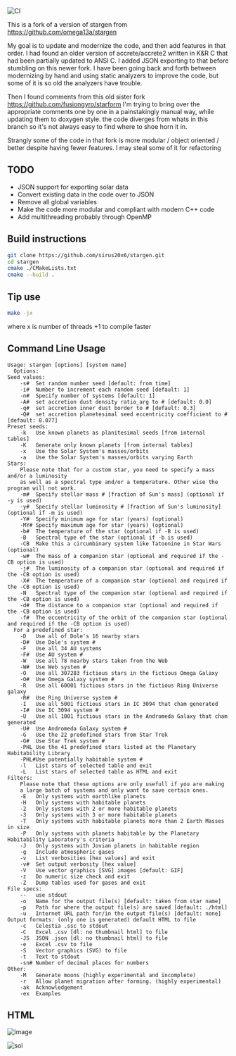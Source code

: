 ![CI](https://github.com/sirus20x6/stargen/actions/workflows/main.yml/badge.svg)

This is a fork of a version of stargen from https://github.com/omega13a/stargen

My goal is to update and modernize the code, and then add features in that order. I had found an older version of accrete/accrete2 written in K&R C that had been partially updated to ANSI C. I added JSON exporting to that before stumbling on this newer fork. I have been going back and forth between modernizing by hand and using static analyzers to improve the code, but some of it is so old the analyzers have trouble.


Then I found comments from this old sister fork https://github.com/fusiongyro/starform I'm trying to bring over the appropriate comments one by one in a painstakingly manual way, while updating them to doxygen style. the code diverges from whats in this branch so it's not always easy to find where to shoe horn it in.

Strangly some of the code in that fork is more modular / object oriented / better despite having fewer features. I may steal some of it for refactoring

## TODO
- JSON support for exporting solar data
- Convert existing data in the code over to JSON
- Remove all global variables
- Make the code more modular and compliant with modern C++ code
- Add multithreading probably through OpenMP

## Build instructions
```bash
git clone https://github.com/sirus20x6/stargen.git
cd stargen
cmake ./CMakeLists.txt
cmake --build .
```

## Tip use 
```bash
make -jx
```
where x is number of threads +1 to compile faster

## Command Line Usage
```
Usage: stargen [options] [system name]
  Options:
Seed values:
    -s#  Set random number seed [default: from time]
    -i#  Number to increment each random seed [default: 1]
    -n#  Specify number of systems [default: 1]
    -A#  set accretion dust density ratio_arg to # [default: 0.0]
    -q#  set accretion inner dust border to # [default: 0.3]
    -Q#  set accretion planetesimal seed eccentricity coefficient to # [default: 0.077]
Preset seeds:
    -k   Use known planets as planitesimal seeds [from internal tables]
    -K   Generate only known planets [from internal tables]
    -x   Use the Solar System's masses/orbits
    -a   Use the Solar System's masses/orbits varying Earth
Stars:
	Please note that for a custom star, you need to specify a mass and/or a luminosity
	as well as a spectral type and/or a temperature. Other wise the program will not work.
    -m#  Specify stellar mass # [fraction of Sun's mass] (optional if -y is used)
    -y#  Specify stellar luminosity # [fraction of Sun's luminosity] (optional if -m is used)
    -Y#  Specify minimum age for star (years) (optional)
    -MY# Specify maximum age for star (years) (optional)
    -b#  The temperature of the star (optional if -B is used)
    -B   Spectral type of the star (optional if -b is used)
    -CB  Make this a circumbinary system like Tatoonine in Star Wars (optional)
    -w#  The mass of a companion star (optional and required if the -CB option is used)
    -j#  The luminosity of a companion star (optional and required if the -CB option is used)
    -X#  The temperature of a companion star (optional and required if the -CB option is used)
    -N   Spectral type of the companion star (optional and required if the -CB option is used)
    -d#  The distance to a companion star (optional and required if the -CB option is used)
    -f#  The eccentricity of the orbit of the companion star (optional and required if the -CB option is used)
  For a predefined star:
    -D   Use all of Dole's 16 nearby stars
    -D#  Use Dole's system #
    -F   Use all 34 AU systems
    -F#  Use AU system #
    -W   Use all 78 nearby stars taken from the Web
    -W#  Use Web system #
    -O   Use all 307283 fictious stars in the fictious Omega Galaxy
    -O#  Use Omega Galaxy system #
    -R   Use all 60001 fictious stars in the fictious Ring Universe galaxy
    -R#  Use Ring Universe system #
    -I   Use all 5001 fictious stars in IC 3094 that cham generated
    -I#  Use IC 3094 system #
    -U   Use all 1001 fictious stars in the Andromeda Galaxy that cham generated
    -U#  Use Andromeda Galaxy system #
    -G   Use the 22 predefined stars from Star Trek
    -G#  Use Star Trek system #
    -PHL Use the 41 predefined stars listed at the Planetary Habitability Library
    -PHL#Use potentially habitable system #
    -l   List stars of selected table and exit
    -L   List stars of selected table as HTML and exit
Filters:
    Please note that these options are only usefull if you are making
	a large batch of systems and only want to save certain ones.
    -E   Only systems with earthlike planets
    -H   Only systems with habitable planets
    -2   Only systems with 2 or more habitable planets
    -3   Only systems with 3 or more habitable planets
    -T   Only systems with habitable planets more than 2 Earth Masses in size
    -P   Only systems with planets habitable by the Planetary Habitability Laboratory's criteria
    -J   Only systems with Jovian planets in habitable region
    -g   Include atmospheric gases
    -v   List verbosities [hex values] and exit
    -v#  Set output verbosity [hex value]
    -V   Use vector graphics [SVG] images [default: GIF]
    -z   Do numeric size check and exit
    -Z   Dump tables used for gases and exit
File specs:
    --   use stdout
    -o   Name for the output file(s) [default: taken from star name]
    -p   Path for where the output file(s) are saved [default: ./html]
    -u   Internet URL path for/in the output file(s) [default: none]
Output formats: (only one is generated) default HTML to file
    -c   Celestia .ssc to stdout
    -C   Excel .csv [dl: no thumbnail html] to file
    -JS  JSON .json [dl: no thumbnail html] to file
    -e   Excel .csv to file
    -S   Vector graphics (SVG) to file
    -t   Text to stdout
    -sn# Number of decimal places for numbers
Other:
    -M   Generate moons (highly experimental and incomplete)
    -r   Allow planet migration after forming. (highly experimental)
    -ak  Acknowledgement
    -ex  Examples
```

## HTML

![image](https://user-images.githubusercontent.com/5103327/202611592-becc5423-bad3-40ae-a075-0a1667ec0e87.png)

![sol](https://user-images.githubusercontent.com/5103327/202611824-00d230a4-3ace-4111-98a6-07b54285c309.png)
